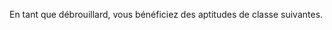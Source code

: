 ﻿---
id: class_cunning_fr.md#débrouillard
name: Débrouillard
alt_name: Cunning (RPG p57)
source: (JDR p57)
---

En tant que débrouillard, vous bénéficiez des aptitudes de classe suivantes.

